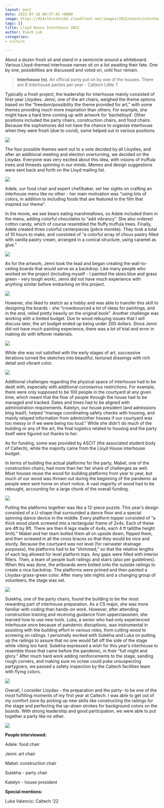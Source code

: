 ```yaml
---
layout: post
date: 2022-07-16 00:57:43 +0000
image: https://d24slhcvzhzz82.cloudfront.net/images/2022/enoch/interhouse/food.JPG
tags: []
title: Lloyd House Interhouse 2022
author: Enoch Luk
categories:
- culture

---
```

About a dozen frosh sit and stand in a semicircle around a whiteboard. Various Lloyd-themed interhouse names sit on a list awaiting their fate. One by one, possibilities are discussed and voted on, until four remain.

> **Interhouse (n).** An official party put on by one of the houses. There are 8 Interhouse parties per year - Caltech Little T

Typically a frosh project, the leadership for interhouse mainly consisted of first-year Lloydies. Jenni, one of the art chairs, weighed the theme options based on the “freedom/possibility the theme provided for art,” with some themes providing much more inspiration than others. For example, she might have a hard time coming up with artwork for ‘bachelloyd’. Other positions included the party chairs, construction chairs, and food chairs. Because the sophomores did not have the chance to organize interhouse when they were frosh (due to covid), some helped out in various positions.

![](https://d24slhcvzhzz82.cloudfront.net/images/2022/enoch/interhouse/balloons.jpg)

The four possible themes went out to a vote decided by all Lloydies, and after an additional meeting and election overturning, we decided on the Lloydax. Everyone was very excited about this idea, with visions of truffula trees and thneeds spinning in our minds. Memes and design suggestions were sent back and forth on the Lloyd mailing list.

![](https://ug-admissions-caltech-blog-publish.s3.us-west-1.amazonaws.com/images/2022/enoch/interhouse/suggested_poster.png)

Adele, our food chair and expert chef/baker, set her sights on crafting an interhouse menu like no other - her main motivation was “using lots of colors, in addition to including foods that are featured in the film that inspired our theme”.

In the movie, we see bears eating marshmallows, so Adele included them in the menu, adding colorful chocolates to “add vibrancy”. She also ordered cotton candy, which of course resembled the fluffy truffula trees. Finally, Adele created three colorful centerpieces (pièce montèe). They took a total of 10 hours to make, and consisted of “a colorful array of choux pastry filled with vanilla pastry cream, arranged in a conical structure, using caramel as glue.”

![](https://d24slhcvzhzz82.cloudfront.net/images/2022/enoch/interhouse/food.JPG)

As for the artwork, Jenni took the lead and began creating the wall-to-ceiling boards that would serve as a backdrop. Like many people who worked on the project (including myself - I painted the skies blue and grass green - very tough work), Jenni did not have much experience with anything similar before embarking on this project.

![](https://d24slhcvzhzz82.cloudfront.net/images/2022/enoch/interhouse/sketch.jpg)

However, she liked to sketch as a hobby and was able to transfer this skill to designing the boards - she “crowdsourced a lot of ideas for paintings, and in the end, relied pretty heavily on the original book”. Another challenge was working with a limited budget. Due to wood rebuying issues that I will discuss later, the art budget ended up being under 200 dollars. Since Jenni did not have much painting experience, there was a lot of trial and error in making do with leftover materials. 

![](https://d24slhcvzhzz82.cloudfront.net/images/2022/enoch/interhouse/trees.jpg)

While she was not satisfied with the early stages of art, successive iterations turned the sketches into beautiful, textured drawings with rich detail and vibrant color.

![](https://d24slhcvzhzz82.cloudfront.net/images/2022/enoch/interhouse/lorax.jpg)

Additional challenges regarding the physical space of interhouse had to be dealt with, especially with additional coronavirus restrictions. For example, there were only supposed to be 100 people in the courtyard at any given time, which meant that the flow of people through the house had to be managed and tracked. Dates and times had to be aligned with administration requirements. Katelyn, our house president (and admissions blog lead!), helped “manage coordinating safety checks with housing, and mainly relayed information from admin/other houses if our courtyard was too messy or if we were being too loud.” While she didn't do much of the building or any of the art, the final logistics related to housing and the party itself were figured out thanks to her.

As for funding, some was provided by ASCIT (the associated student body of Caltech), while the majority came from the Lloyd House interhouse budget.

In terms of building the actual platforms for the party, Mabel, one of the construction chairs, had more than her fair share of challenges as well. Most houses reuse the wood for building platforms from year to year, but much of our wood was thrown out during the beginning of the pandemic as people were sent home on short notice. A vast majority of wood had to be rebought, accounting for a large chunk of the overall funding.

![](https://d24slhcvzhzz82.cloudfront.net/images/2022/enoch/interhouse/build.jpg)

Putting the platforms together was like a 12-piece puzzle. This year’s design consisted of a U-shape that surrounded a dance floor and a special spinning dance device in the middle. Every platform topper consisted of “a thick wood plank screwed into a rectangular frame of 2x4s. Each of these are 4ft by 8ft. There are then 6 legs made of 4x4s, each 4 ft tall(the height limit).” Mabel and her team bolted them all on upside down, flipped them, and then screwed in all the cross braces so that they would be nice and sturdy. Because the courtyard was not level (for rainwater drainage purposes), the platforms had to be “shimmed,” so that the relative lengths of each leg allowed for level platform tops. Any gaps were filled with interior fillers. Then, a team of people built railings and stairs (also per guidelines). When this was done, the artboards were bolted onto the outside railings to create a nice backdrop. The platforms were primed and then painted a Lloydax-grass-green color. After many late nights and a changing group of volunteers, the stage was set.

![](https://d24slhcvzhzz82.cloudfront.net/images/2022/enoch/interhouse/stage_boards.jpg)

Sulekha, one of the party chairs, found the building to be the most rewarding part of interhouse preparation. As a CS major, she was more familiar with coding than hands-on work. However, after attending construction training and receiving guidance from upperclassmen, she learned how to use new tools. Luka, a senior who had only experienced interhouse once because of pandemic disruptions, was instrumental in assisting with the building effort in various roles, from cutting wood to screwing on railings. I personally worked with Sulekha and Luka on putting up the railings to assure that no one would fall off the side of the stage while vibing too hard. Sulekha expressed a wish for this year’s interhouse to resemble those that came before the pandemic, in their “full might and glory.” After much hard work adding reinforcements to the stage, sanding rough corners, and making sure no screw could poke unsuspecting partygoers, we passed a safety inspection by the Caltech facilities team with flying colors.

![](https://d24slhcvzhzz82.cloudfront.net/images/2022/enoch/interhouse/onceler.jpg)

Overall, I consider Lloydax - the preparation and the party- to be one of the most fulfilling moments of my first year at Caltech. I was able to get out of my comfort zone by picking up new skills like constructing the railings for the stage and perfecting the up-down strokes for background colors on the boards. With strong leadership and good participation, we were able to put together a party like no other.

![](https://d24slhcvzhzz82.cloudfront.net/images/2022/enoch/interhouse/matticus.png)

**People interviewed:**

Adele: food chair

Jenni: art chair

Mabel: construction chair

Sulekha - party chair

Katelyn - house president

**Special mentions:**

Luka Valencic: Caltech ‘22
